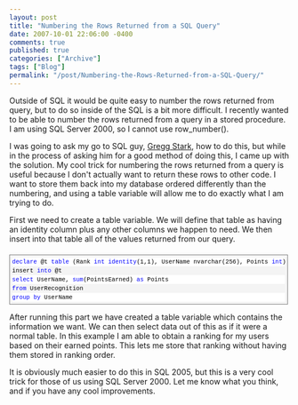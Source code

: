 ```yaml
---
layout: post
title: "Numbering the Rows Returned from a SQL Query"
date: 2007-10-01 22:06:00 -0400
comments: true
published: true
categories: ["Archive"]
tags: ["Blog"]
permalink: "/post/Numbering-the-Rows-Returned-from-a-SQL-Query/"
---
```

<!-- more -->



<p>Outside of SQL it would be quite easy to number the rows returned from query, but to do so inside of the SQL is a bit more difficult. I recently wanted to be able to number the rows returned from a query in a stored procedure. I am using SQL Server 2000, so I cannot use row_number().</p>
<p>I was going to ask my go to SQL guy, <a href="http://sqladvice.com/blogs/gstark/default.aspx">Gregg Stark</a>, how to do this, but while in the process of asking him for a good method of doing this, I came up with the solution. My cool trick for numbering the rows returned from a query is useful because I don't actually want to return these rows to other code. I want to store them back into my database ordered differently than the numbering, and using a table variable will allow me to do exactly what I am trying to do.</p>
<p>First we need to create a table variable. We will define that table as having an identity column plus any other columns we happen to need. We then insert into that table all of the values returned from our query.</p>
<div style="font-size: 8pt; margin: 20px 0px 10px; overflow: auto; width: 97.5%; cursor: text; max-height: 200px; line-height: 12pt; font-family: consolas, 'Courier New', courier, monospace; background-color: #f4f4f4; border: gray 1px solid; padding: 4px;">
<div style="font-size: 8pt; overflow: visible; width: 100%; color: black; line-height: 12pt; font-family: consolas, 'Courier New', courier, monospace; background-color: #f4f4f4; border-style: none; padding: 0px;">
<pre style="font-size: 8pt; margin: 0em; overflow: visible; width: 100%; color: black; line-height: 12pt; font-family: consolas, 'Courier New', courier, monospace; background-color: white; border-style: none; padding: 0px;"><span style="color:#0000ff;">declare</span> @t <span style="color:#0000ff;">table</span> (Rank <span style="color:#0000ff;">int</span> <span style="color:#0000ff;">identity</span>(1,1), UserName nvarchar(256), Points <span style="color:#0000ff;">int</span>)</pre>
<pre style="font-size: 8pt; margin: 0em; overflow: visible; width: 100%; color: black; line-height: 12pt; font-family: consolas, 'Courier New', courier, monospace; background-color: #f4f4f4; border-style: none; padding: 0px;">insert <span style="color:#0000ff;">into</span> @t</pre>
<pre style="font-size: 8pt; margin: 0em; overflow: visible; width: 100%; color: black; line-height: 12pt; font-family: consolas, 'Courier New', courier, monospace; background-color: white; border-style: none; padding: 0px;"><span style="color:#0000ff;">select</span> UserName, <span style="color:#0000ff;">sum</span>(PointsEarned) <span style="color:#0000ff;">as</span> Points</pre>
<pre style="font-size: 8pt; margin: 0em; overflow: visible; width: 100%; color: black; line-height: 12pt; font-family: consolas, 'Courier New', courier, monospace; background-color: #f4f4f4; border-style: none; padding: 0px;"><span style="color:#0000ff;">from</span> UserRecognition</pre>
<pre style="font-size: 8pt; margin: 0em; overflow: visible; width: 100%; color: black; line-height: 12pt; font-family: consolas, 'Courier New', courier, monospace; background-color: white; border-style: none; padding: 0px;"><span style="color:#0000ff;">group</span> <span style="color:#0000ff;">by</span> UserName</pre>
</div>
</div>
<p>After running this part we have created a table variable which contains the information we want. We can then select data out of this as if it were a normal table. In this example I am able to obtain a ranking for my users based on their earned points. This lets me store that ranking without having them stored in ranking order.</p>
<p>It is obviously much easier to do this in SQL 2005, but this is a very cool trick for those of us using SQL Server 2000. Let me know what you think, and if you have any cool improvements.</p>
